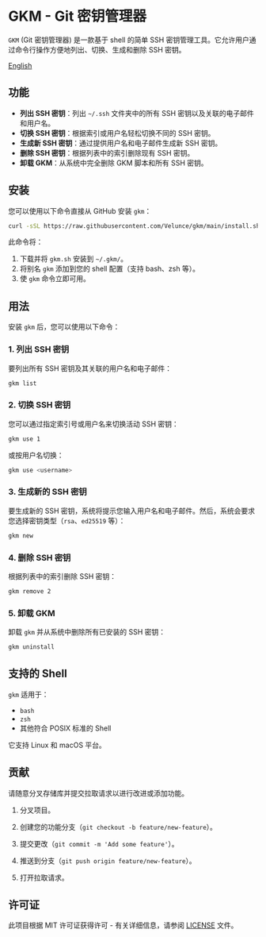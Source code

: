 # GKM - Git 密钥管理器

`GKM` (Git 密钥管理器) 是一款基于 shell 的简单 SSH 密钥管理工具。它允许用户通过命令行操作方便地列出、切换、生成和删除 SSH 密钥。

[English](./README.md)

## 功能

- **列出 SSH 密钥**：列出 `~/.ssh` 文件夹中的所有 SSH 密钥以及关联的电子邮件和用户名。
- **切换 SSH 密钥**：根据索引或用户名轻松切换不同的 SSH 密钥。
- **生成新 SSH 密钥**：通过提供用户名和电子邮件生成新 SSH 密钥。
- **删除 SSH 密钥**：根据列表中的索引删除现有 SSH 密钥。
- **卸载 GKM**：从系统中完全删除 GKM 脚本和所有 SSH 密钥。

## 安装

您可以使用以下命令直接从 GitHub 安装 `gkm`：

```bash
curl -sSL https://raw.githubusercontent.com/Velunce/gkm/main/install.sh | bash
```

此命令将：

1. 下载并将 `gkm.sh` 安装到 `~/.gkm/`。
2. 将别名 `gkm` 添加到您的 shell 配置（支持 bash、zsh 等）。
3. 使 `gkm` 命令立即可用。

## 用法

安装 `gkm` 后，您可以使用以下命令：

### 1. 列出 SSH 密钥

要列出所有 SSH 密钥及其关联的用户名和电子邮件：

```bash
gkm list
```

### 2. 切换 SSH 密钥

您可以通过指定索引号或用户名来切换活动 SSH 密钥：

```bash
gkm use 1
```

或按用户名切换：

```bash
gkm use <username>
```

### 3. 生成新的 SSH 密钥

要生成新的 SSH 密钥，系统将提示您输入用户名和电子邮件。然后，系统会要求您选择密钥类型（`rsa`、`ed25519` 等）：

```bash
gkm new
```

### 4. 删除 SSH 密钥

根据列表中的索引删除 SSH 密钥：

```bash
gkm remove 2
```

### 5. 卸载 GKM

卸载 `gkm` 并从系统中删除所有已安装的 SSH 密钥：

```bash
gkm uninstall
```

## 支持的 Shell

`gkm` 适用于：

- `bash`
- `zsh`
- 其他符合 POSIX 标准的 Shell

它支持 Linux 和 macOS 平台。

## 贡献

请随意分叉存储库并提交拉取请求以进行改进或添加功能。

1. 分叉项目。

2. 创建您的功能分支（`git checkout -b feature/new-feature`）。
3. 提交更改（`git commit -m 'Add some feature'`）。
4. 推送到分支（`git push origin feature/new-feature`）。
5. 打开拉取请求。

## 许可证

此项目根据 MIT 许可证获得许可 - 有关详细信息，请参阅 [LICENSE](./LICENSE.md) 文件。
